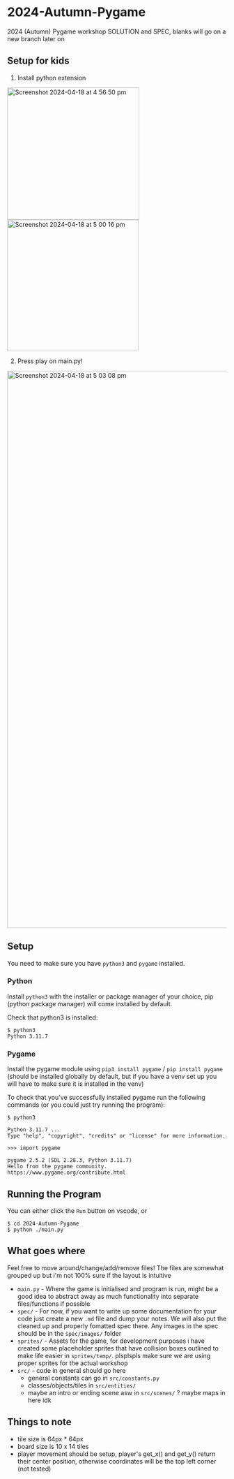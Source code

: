 # 2024-Autumn-Pygame
2024 (Autumn) Pygame workshop SOLUTION and SPEC, blanks will go on a new branch later on

## Setup for kids
1. Install python extension
<img width="303" alt="Screenshot 2024-04-18 at 4 56 50 pm" src="https://github.com/CSESoc-CompClub/2024-Autumn-Pygame/assets/96902642/a6cfe1c5-cd5c-4751-84d2-190b0906b271">
<img width="301" alt="Screenshot 2024-04-18 at 5 00 16 pm" src="https://github.com/CSESoc-CompClub/2024-Autumn-Pygame/assets/96902642/476ce84a-feb5-4276-8e4e-16c7f4cf7522">

2. Press play on main.py!
<img width="1277" alt="Screenshot 2024-04-18 at 5 03 08 pm" src="https://github.com/CSESoc-CompClub/2024-Autumn-Pygame/assets/96902642/834baa2d-d7b8-4a64-9c39-138f8302e9cd">


## Setup
You need to make sure you have `python3` and `pygame` installed.

### Python
Install `python3` with the installer or package manager of your choice, pip (python package manager) will come installed by default.

Check that python3 is installed: 
```
$ python3
Python 3.11.7
```

### Pygame
Install the pygame module using `pip3 install pygame` / `pip install pygame` (should be installed globally by default, but if you have a venv set up you will have to make sure it is installed in the venv)

To check that you've successfully installed pygame run the following commands (or you could just try running the program):
```
$ python3

Python 3.11.7 ...
Type "help", "copyright", "credits" or "license" for more information.

>>> import pygame

pygame 2.5.2 (SDL 2.28.3, Python 3.11.7)
Hello from the pygame community. https://www.pygame.org/contribute.html
```

## Running the Program
You can either click the `Run` button on vscode, or 
```
$ cd 2024-Autumn-Pygame
$ python ./main.py
```

## What goes where
Feel free to move around/change/add/remove files! The files are somewhat grouped up but i'm not 100% sure if the layout is intuitive

- `main.py` - Where the game is initialised and program is run, might be a good idea to abstract away as much functionality into separate files/functions if possible
- `spec/` - For now, if you want to write up some documentation for your code just create a new `.md` file and dump your notes. We will also put the cleaned up and properly fomatted spec there. Any images in the spec should be in the `spec/images/` folder
- `sprites/` - Assets for the game, for development purposes i have created some placeholder sprites that have collision boxes outlined to make life easier in `sprites/temp/`. plsplspls make sure we are using proper sprites for the actual workshop
- `src/` - code in general should go here
    - general constants can go in `src/constants.py`
    - classes/objects/tiles in `src/entities/`
    - maybe an intro or ending scene asw in `src/scenes/` ? maybe maps in here idk


## Things to note
- tile size is 64px * 64px
- board size is 10 x 14 tiles
- player movement should be setup, player's get_x() and get_y() return their center position, otherwise coordinates will be the top left corner (not tested)
